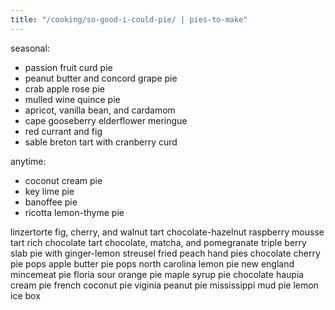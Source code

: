 ```yaml
---
title: "/cooking/so-good-i-could-pie/ | pies-to-make"
---
```


seasonal:
* passion fruit curd pie
* peanut butter and concord grape pie
* crab apple rose pie
* mulled wine quince pie
* apricot, vanilla bean, and cardamom
* cape gooseberry elderflower meringue
* red currant and fig
* sable breton tart with cranberry curd

anytime: 
* coconut cream pie
* key lime pie
* banoffee pie
* ricotta lemon-thyme pie

linzertorte
fig, cherry, and walnut tart
chocolate-hazelnut raspberry mousse tart
rich chocolate tart
chocolate, matcha, and pomegranate
triple berry slab pie with ginger-lemon streusel
fried peach hand pies
chocolate cherry pie pops
apple butter pie pops
north carolina lemon pie
new england mincemeat pie
floria sour orange pie
maple syrup pie
chocolate haupia cream pie
french coconut pie
viginia peanut pie
mississippi mud pie
lemon ice box